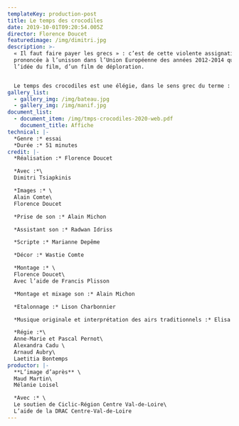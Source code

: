```yaml
---
templateKey: production-post
title: Le temps des crocodiles
date: 2019-10-01T09:20:54.005Z
director: Florence Doucet
featuredimage: /img/dimitri.jpg
description: >-
  « Il faut faire payer les grecs » : c’est de cette violente assignation
  prononcée à l’unisson dans l’Union Européenne des années 2012-2014 qu’est née
  l’idée du film, d’un film de déploration. 


  Le temps des crocodiles est une élégie, dans le sens grec du terme : un récit de lamentation qui, de loin, dans l’exil, évoque la défaite du peuple grec face à un châtiment aussi implacable qu’injuste.
gallery_list:
  - gallery_img: /img/bateau.jpg
  - gallery_img: /img/manif.jpg
document_list:
  - document_item: /img/tmps-crocodiles-2020-web.pdf
    document_title: Affiche
technical: |-
  *Genre :* essai
  *Durée :* 51 minutes
credit: |-
  *Réalisation :* Florence Doucet

  *Avec :*\
  Dimitri Tsiapkinis

  *Images :* \
  Alain Comte\
  Florence Doucet

  *Prise de son :* Alain Michon

  *Assistant son :* Radwan Idriss

  *Scripte :* Marianne Depême

  *Décor :* Wastie Comte

  *Montage :* \
  Florence Doucet\
  Avec l’aide de Francis Plisson

  *Montage et mixage son :* Alain Michon

  *Etalonnage :* Lison Charbonnier

  *Musique originale et interprétation des airs traditionnels :* Elisa Vellia

  *Régie :*\
  Anne-Marie et Pascal Pernot\
  Alexandra Cadu \
  Arnaud Aubry\
  Laetitia Bontemps
productor: |-
  **L’image d’après** \
  Maud Martin\
  Mélanie Loisel

  *Avec :* \
  Le soutien de Ciclic-Région Centre Val-de-Loire\
  L’aide de la DRAC Centre-Val-de-Loire
---
```

